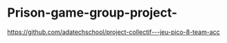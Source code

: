 # Prison-game-group-project-
https://github.com/adatechschool/project-collectif---jeu-pico-8-team-acc

